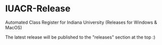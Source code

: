 # IUACR-Release
Automated Class Register for Indiana University (Releases for Windows &amp; MacOS)

The latest release will be published to the "releases" section at the top :)
